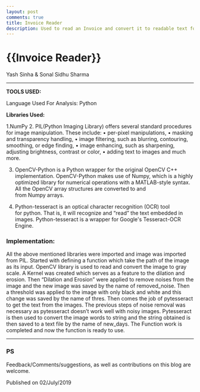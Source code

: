 ```yaml
---
layout: post
comments: true
title: Invoice Reader
description: Used to read an Invoice and convert it to readable text format.
---
```


{{Invoice Reader}}
================

<p class="meta">
Yash Sinha & 
Sonal Sidhu Sharma
</p>

---

**TOOLS USED:**

Language Used For Analysis: Python

**Libraries Used:**

1.NumPy
2. PIL(Python Imaging Library) offers several standard procedures for image manipulation.             These include:
•	per-pixel manipulations,
•	masking and transparency handling,
•	image filtering, such as blurring, contouring, smoothing, or edge finding,
•	image enhancing, such as sharpening, adjusting brightness, contrast or color,
•	adding text to images and much more.


3. OpenCV-Python is a Python wrapper for the original OpenCV C++ implementation. OpenCV-Python makes use of Numpy, which is a highly optimized library for numerical operations with a MATLAB-style syntax. All the OpenCV array structures are converted to and from Numpy arrays.

4. Python-tesseract is an optical character recognition (OCR) tool for python. That is, it will recognize and “read” the text embedded in images. Python-tesseract is a wrapper for Google's Tesseract-OCR Engine.

### Implementation:

All the above mentioned libraries were imported and image was imported from PIL. Started with defining a function which take the path of the image as its input. OpenCV library is used to read and convert the image to gray scale. A Kernel was created which serves as a feature to the dilation and erosion. Then “Dilation and Erosion” were applied to remove noises from the image and the new image was saved by the name of removed_noise. Then a threshold was applied to the image with only black and white and this change was saved by the name of thres. Then comes the job of pytesseract to get the text from the images. The previous steps of noise removal was necessary as pytesseract doesn’t work well with noisy images. Pytesseract is then used to convert the image words to string and the string obtained is then saved to a text file by the name of new_days.
The Function work is completed and now the function is ready to use.
 
    

---

### PS

Feedback/Comments/suggestions, as well as contributions on this blog are
welcome.

<p class="meta"\>
Published on 02/July/2019
</p>


